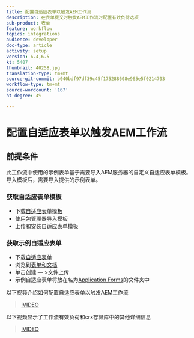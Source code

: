 ```yaml
---
title: 配置自适应表单以触发AEM工作流
description: 在表单提交时触发AEM工作流时配置有效负荷选项
sub-product: 表单
feature: workflow
topics: integrations
audience: developer
doc-type: article
activity: setup
version: 6.4,6.5
kt: 5407
thumbnail: 40258.jpg
translation-type: tm+mt
source-git-commit: b040bdf97df39c45f175288608e965e5f0214703
workflow-type: tm+mt
source-wordcount: '167'
ht-degree: 4%

---
```



# 配置自适应表单以触发AEM工作流

## 前提条件

此工作流中使用的示例表单基于需要导入AEM服务器的自定义自适应表单模板。 导入模板后，需要导入提供的示例表单。

### 获取自适应表单模板

* 下载[自适应表单模板](assets/af-form-template.zip)
* [使用包管理器导入模板](http://localhost:4502/crx/packmgr/index.jsp)
* 上传和安装自适应表单模板

### 获取示例自适应表单

* 下载[自适应表单](assets/peak-application-form.zip)
* 浏览到[表单和文档](http://localhost:4502/aem/forms.html/content/dam/formsanddocuments)
* 单击创建 — >文件上传
* 示例自适应表单将放在名为[Application Forms](http://localhost:4502/aem/forms.html/content/dam/formsanddocuments/applicationforms)的文件夹中

以下视频介绍如何配置自适应表单以触发AEM工作流
>[!VIDEO](https://video.tv.adobe.com/v/40258/?quality=9&learn=on)

以下视频显示了工作流有效负荷和crx存储库中的其他详细信息

>[!VIDEO](https://video.tv.adobe.com/v/40259/?quality=9&learn=on)


